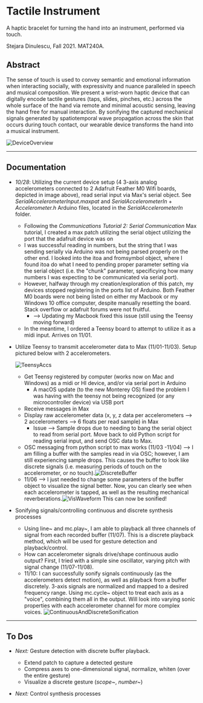 # Tactile Instrument
A haptic bracelet for turning the hand into an instrument, performed via touch.

Stejara Dinulescu, Fall 2021. MAT240A.

## Abstract

The sense of touch is used to convey semantic and emotional information when interacting socially, with expressivity and nuance paralleled in speech and musical composition. We present a wrist-worn haptic device that can digitally encode tactile gestures (taps, slides, pinches, etc.) across the whole surface of the hand via remote and minimal acoustic sensing, leaving the hand free for manual interaction. By sonifying the captured mechanical signals generated by spatiotemporal wave propagation across the skin that occurs during touch contact, our wearable device transforms the hand into a musical instrument.

![DeviceOverview](/Users/stejaraiulia/GitHub/TactileInstrument/images/DeviceOverview.png)

-----------------------

## Documentation

- *10/28*: Utilizing the current device setup (4 3-axis analog accelerometers connected to 2 Adafruit Feather M0 Wifi boards, depicted in image above), read serial input via Max's serial object. See *SerialAccelerometerInput.maxpat* and *SerialAccelerometerIn* + *Accelerometer.h* Arduino files, located in the *SerialAccelerometerIn* folder.
  
  - Following the *Communications Tutorial 2: Serial Communication* Max tutorial, I created a max patch utilizing the serial object utilizing the port that the adafruit device was on
  - I was successful reading in numbers, but the string that I was sending serially via Arduino was not being parsed properly on the other end. I looked into the itoa and fromsymbol object, where I found itoa do what I need to pending proper parameter setting via the serial object (i.e. the "chunk" parameter, specificying how many numbers I was expecting to be communicated via serial port). 
  - However, halfway through my creation/exploration of this patch, my devices stopped registering in the ports list of Arduino. Both Feather M0 boards were not being listed on either my Macbook or my Windows 10 office computer, despite manually resetting the board. Stack overflow or adafruit forums were not fruitful. 
    - --> Updating my Macbook fixed this issue (still using the Teensy moving forward)
  - In the meantime, I ordered a Teensy board to attempt to utilize it as a midi input. Arrives on 11/01.
  
- Utilize Teensy to transmit accelerometer data to Max (11/01-11/03). Setup pictured below with 2 accelerometers.
  
  ![TeensyAccs](/Users/stejaraiulia/GitHub/TactileInstrument/images/TeensyAccs.jpg)
  
  - Get Teensy registered by computer (works now on Mac and Windows) as a midi or HI device, and/or via serial port in Arduino
    - A macOS update (to the new Monterey OS) fixed the problem I was having with the teensy not being recognized (or any microcontroller device) via USB port
  - Receive messages in Max
  - Display raw accelerometer data (x, y, z data per accelerometers --> 2 accelerometers --> 6 floats per read sample) in Max
    - Issue --> Sample drops due to needing to bang the serial object to read from serial port. Move back to old Python script for reading serial input, and send OSC data to Max.
  - OSC messaging from python script to max works (11/03 -11/04) --> I am filling a buffer with the samples read in via OSC; however, I am still experiencing sample drops. This causes the buffer to look like discrete signals (i.e. measuring periods of touch on the accelerometer, or no touch).![DiscreteBuffer](/Users/stejaraiulia/GitHub/TactileInstrument/images/DiscreteBuffer.png)
  - 11/06 --> I just needed to change some parameters of the buffer object to visualize the signal better. Now, you can clearly see when each accelerometer is tapped, as well as the resulting mechanical reverberations.![VisWaveform](/Users/stejaraiulia/GitHub/TactileInstrument/images/VisWaveform.png) This can now be sonified! 
  
- Sonifying signals/controlling continuous and discrete synthesis processes

  - Using line~ and mc.play~, I am able to playback all three channels of signal from each recorded buffer (11/07). This is a discrete playback method, which will be used for gesture detection and playback/control.
  - How can accelerometer signals drive/shape continuous audio output? First, I tried with a simple sine oscillator, varying pitch with signal change (11/07-11/08).
  - 11/10: I can successfully sonify signals continuously (as the accelerometers detect motion), as well as playback from a buffer discretely. 3-axis signals are normalized and mapped to a desired frequency range. Using mc.cycle~ object to treat each axis as a "voice", combining them all in the output. Will look into varying sonic properties with each accelerometer channel for more complex voices. ![ContinuousAndDiscreteSonification](/Users/stejaraiulia/GitHub/TactileInstrument/images/ContinuousAndDiscreteSonification.png)


----------------

## To Dos

- *Next:* Gesture detection with discrete buffer playback. 
  - Extend patch to capture a detected gesture
  - Compress axes to one-dimensional signal, normalize, whiten (over the entire gesture) 
  - Visualize a discrete gesture (*scope~*, *number~*)

- *Next:* Control synthesis processes






